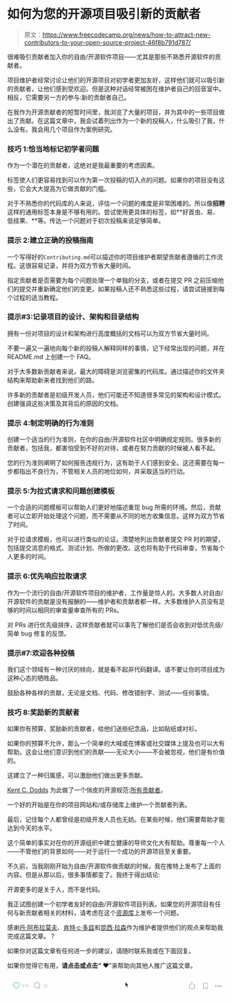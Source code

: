 # 如何为您的开源项目吸引新的贡献者

> 原文：<https://www.freecodecamp.org/news/how-to-attract-new-contributors-to-your-open-source-project-46f8b791d787/>

很难吸引贡献者加入你的自由/开源软件项目——尤其是那些不熟悉开源软件的贡献者。

项目维护者经常讨论让他们的开源项目对初学者更加友好，这样他们就可以吸引新的贡献者，让他们感到受欢迎。但是这种对话经常被困在维护者自己的回音室中。相反，它需要另一方的参与:新的贡献者自己。

在我作为开源贡献者的短暂时间里，我浏览了大量的项目，并为其中的一些项目做出了贡献。在这篇文章中，我会试着列出作为一个新的投稿人，什么吸引了我，什么没有。我会用几个项目作为案例研究。

### 技巧 1:恰当地标记初学者问题

作为一个潜在的贡献者，这绝对是我最重要的考虑因素。

标签使人们更容易找到可以作为第一次投稿的切入点的问题。如果你的项目没有这些，它会大大提高为它做贡献的门槛。

对于不熟悉你的代码库的人来说，评估一个问题的难度是非常困难的。所以像**招聘**这样的通用标签本身是不够有用的。尝试使用更具体的标签，如**好首虫、易、低挂果、**等。传达一个问题对于初次投稿来说足够简单。

### **提示 2:建立正确的投稿指南**

一个写得好的`Contributing.md`可以描述你的项目维护者期望贡献者遵循的工作流程。这很容易记录，并将为双方节省大量时间。

指定贡献者是否需要为每个问题处理一个单独的分支，或者在提交 PR 之前压缩他们的提交并重新确定他们的变更。如果投稿人还不熟悉这些过程，请尝试链接到每个过程的适当教程。

### **提示#3:记录项目的设计、架构和目录结构**

拥有一份对项目的设计和架构进行高度概括的文档可以为双方节省大量时间。

不要一遍又一遍地向每个新的投稿人解释同样的事情，记下经常出现的问题，并在 README.md 上创建一个 FAQ。

对于大多数新贡献者来说，最大的障碍是浏览密集的代码库。通过描述你的文件夹结构来帮助新来者找到他们的路。

许多新的贡献者是初级开发人员，他们可能还不知道很多常见的架构和设计模式。创建强调这些决策及其背后的原因的文档。

### **提示 4:制定明确的行为准则**

创建一个适当的行为准则，在你的自由/开源软件社区中明确规定规则。很多新的贡献者，包括我，都害怕受到不好的对待，或者在努力贡献的时候被人看不起。

您的行为准则阐明了如何报告违规行为，这有助于人们感到安全。这还需要在每一步都指出不良行为，不管相关人员的地位如何，并采取适当的行动。

### **提示 5:为拉式请求和问题创建模板**

一个合适的问题模板可以帮助人们更好地描述重现 bug 所需的环境。然后，贡献者可以立即开始处理这个问题，而不需要从不同的地方收集信息。这样为双方节省了时间。

对于拉请求模板，也可以进行类似的论证。清楚地列出贡献者提交 PR 时的期望，包括提交消息的格式、测试计划、所做的更改。这也将有助于代码审查，节省每个人更多的时间。

### **提示 6:优先响应拉取请求**

作为一个流行的自由/开源软件项目的维护者，工作量是惊人的。大多数人对自由/开源软件的贡献是没有报酬的——维护者和贡献者都一样。大多数维护人员没有足够的时间以相同的审查量审查所有的 PRs。

对 PRs 进行优先级排序，这样贡献者就可以事先了解他们是否会收到对低优先级/简单 bug 修复的反馈。

### **提示#7:欢迎各种投稿**

我们这个领域有一种讨厌的倾向，就是看不起非代码翻译。请不要让你的项目成为这种心态的牺牲品。

鼓励各种各样的贡献，无论是文档、代码、修改错别字、测试——任何事情。

### 技巧 8:奖励新的贡献者

如果你有预算，奖励新的贡献者，给他们送些纪念品，比如贴纸或衬衫。

如果你的预算不允许，那么一个简单的大喊或在博客或社交媒体上提及也可以大有帮助。这会让他们意识到他们的贡献——无论大小——不会被忽视，他们是有价值的。

这建立了一种归属感，可以激励他们做出更多贡献。

[Kent C. Dodds](https://www.freecodecamp.org/news/how-to-attract-new-contributors-to-your-open-source-project-46f8b791d787/undefined) 为此做了一个俏皮的开源规范:[所有贡献者](https://github.com/kentcdodds/all-contributors)。

一个好的开始是在你的项目网站和/或存储库上维护一个贡献者列表。

最后，记住每个人都曾经是初级开发人员也无妨。在某些时候，他们需要帮助才能达到今天的水平。

这个简单的事实对在你的开源组织中建立健康的导师文化大有帮助。尊重每一个人——不管他们的背景如何——对于运行一个成功的开源项目至关重要。

不久前，当我刚刚开始为自由/开源软件做贡献的时候，我在推特上发布了上面的内容。但是从那以后，很多事情都变了。我终于得出结论:

开源更多的是关于人，而不是代码。

我正试图创建一个初学者友好的自由/开源软件项目列表。如果您的开源项目有任何与新贡献者相关的材料，请考虑在这个[资源库](https://github.com/FreeCodeCamp/how-to-contribute-to-open-source/issues)上发布一个问题。

感谢[丹·阿布拉莫夫](https://www.freecodecamp.org/news/how-to-attract-new-contributors-to-your-open-source-project-46f8b791d787/undefined)、[肯特·c·多兹](https://www.freecodecamp.org/news/how-to-attract-new-contributors-to-your-open-source-project-46f8b791d787/undefined)和[昆西·拉森](https://www.freecodecamp.org/news/how-to-attract-new-contributors-to-your-open-source-project-46f8b791d787/undefined)作为维护者提供他们的观点来帮助我完成这篇文章。？

如果你对这篇文章有任何进一步的建议，请随时联系我或在下面回复。

如果你觉得它有用，**请点击或点击“︎** ❤”来帮助向其他人推广这篇文章。

![1*L-UrDWXiwdc5hHgjzlRDjg](img/c755ef0323e8d5eb930fded91e56a73a.png)